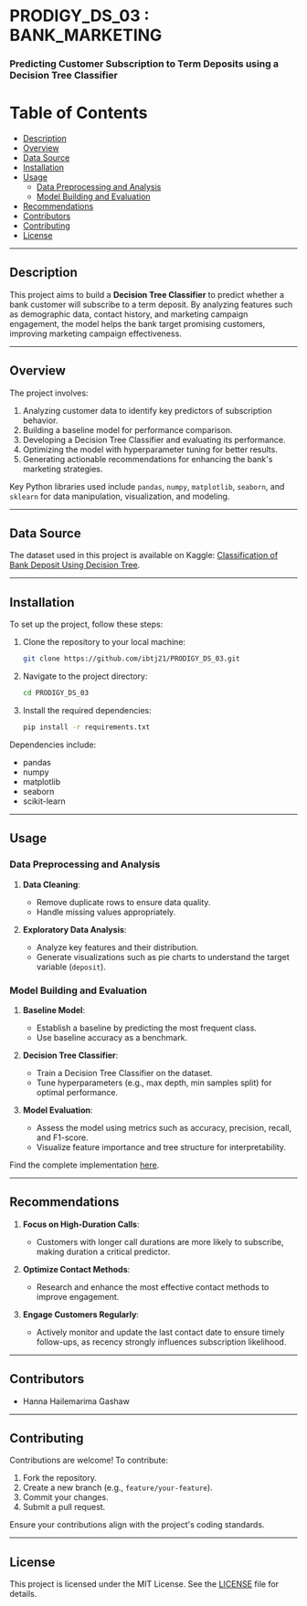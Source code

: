 # PRODIGY_DS_03 : BANK_MARKETING
### Predicting Customer Subscription to Term Deposits using a Decision Tree Classifier 
# Table of Contents  
- [Description](#description)  
- [Overview](#overview)  
- [Data Source](#data-source)  
- [Installation](#installation)  
- [Usage](#usage)  
    - [Data Preprocessing and Analysis](#data-preprocessing-and-analysis)  
    - [Model Building and Evaluation](#model-building-and-evaluation)  
- [Recommendations](#recommendations)  
- [Contributors](#contributors)  
- [Contributing](#contributing)  
- [License](#license)  

___  

## Description  
This project aims to build a **Decision Tree Classifier** to predict whether a bank customer will subscribe to a term deposit. By analyzing features such as demographic data, contact history, and marketing campaign engagement, the model helps the bank target promising customers, improving marketing campaign effectiveness.  

___  

## Overview  
The project involves:  
1. Analyzing customer data to identify key predictors of subscription behavior.  
2. Building a baseline model for performance comparison.  
3. Developing a Decision Tree Classifier and evaluating its performance.  
4. Optimizing the model with hyperparameter tuning for better results.  
5. Generating actionable recommendations for enhancing the bank's marketing strategies.  

Key Python libraries used include `pandas`, `numpy`, `matplotlib`, `seaborn`, and `sklearn` for data manipulation, visualization, and modeling.  

___  

## Data Source  
The dataset used in this project is available on Kaggle: [Classification of Bank Deposit Using Decision Tree](https://www.kaggle.com/code/mehakiftikhar/classification-of-bank-deposit-using-decision-tree).  

___  

## Installation  

To set up the project, follow these steps:  

1. Clone the repository to your local machine:  
    ```bash  
    git clone https://github.com/ibtj21/PRODIGY_DS_03.git  
    ```  

2. Navigate to the project directory:  
    ```bash  
    cd PRODIGY_DS_03  
    ```  

3. Install the required dependencies:  
    ```bash  
    pip install -r requirements.txt  
    ```  

Dependencies include:  
- pandas  
- numpy  
- matplotlib  
- seaborn  
- scikit-learn  

___  

## Usage  

### Data Preprocessing and Analysis  
1. **Data Cleaning**:  
   - Remove duplicate rows to ensure data quality.  
   - Handle missing values appropriately.  

2. **Exploratory Data Analysis**:  
   - Analyze key features and their distribution.  
   - Generate visualizations such as pie charts to understand the target variable (`deposit`).  

### Model Building and Evaluation  
1. **Baseline Model**:  
   - Establish a baseline by predicting the most frequent class.  
   - Use baseline accuracy as a benchmark.  

2. **Decision Tree Classifier**:  
   - Train a Decision Tree Classifier on the dataset.  
   - Tune hyperparameters (e.g., max depth, min samples split) for optimal performance.  

3. **Model Evaluation**:  
   - Assess the model using metrics such as accuracy, precision, recall, and F1-score.  
   - Visualize feature importance and tree structure for interpretability.  

Find the complete implementation [here](https://github.com/ibtj21/PRODIGY_DS_03/blob/main/Bank_Marketing.ipynb).  

___  

## Recommendations  

1. **Focus on High-Duration Calls**:  
   - Customers with longer call durations are more likely to subscribe, making duration a critical predictor.  

2. **Optimize Contact Methods**:  
   - Research and enhance the most effective contact methods to improve engagement.  

3. **Engage Customers Regularly**:  
   - Actively monitor and update the last contact date to ensure timely follow-ups, as recency strongly influences subscription likelihood.  

___  

## Contributors  
- Hanna Hailemarima Gashaw  

___  

## Contributing  
Contributions are welcome! To contribute:  
1. Fork the repository.  
2. Create a new branch (e.g., `feature/your-feature`).  
3. Commit your changes.  
4. Submit a pull request.  

Ensure your contributions align with the project's coding standards.  

___  

## License  
This project is licensed under the MIT License. See the [LICENSE](https://github.com/ibtj21/PRODIGY_DS_03/blob/main/LICENSE) file for details.  
  
